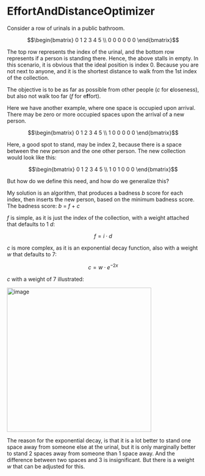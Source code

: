 # EffortAndDistanceOptimizer

Consider a row of urinals in a public bathroom.
```math
\begin{bmatrix}
 0  1  2  3  4  5 \\ 
 0  0  0  0  0  0 
\end{bmatrix}
```
The top row represents the index of the urinal, and the bottom row represents if a person is standing there. Hence, the above stalls in empty. In this scenario, it is obvious that the ideal position is index 0. Because you are not next to anyone, and it is the shortest distance to walk from the 1st index of the collection.

The objective is to be as far as possible from other people (_c_ for **c**loseness), but also not walk too far (_f_ for e**f**fort).

Here we have another example, where one space is occupied upon arrival. There may be zero or more occupied spaces upon the arrival of a new person.
```math
\begin{bmatrix}
 0  1  2  3  4  5 \\ 
 1  0  0  0  0  0 
\end{bmatrix}
```
Here, a good spot to stand, may be index 2, because there is a space between the new person and the one other person. The new collection would look like this:
```math
\begin{bmatrix}
 0  1  2  3  4  5 \\ 
 1  0  1  0  0  0 
\end{bmatrix}
```
But how do we define this need, and how do we generalize this? 

My solution is an algorithm, that produces a badness _b_ score for each index, then inserts the new person, based on the minimum badness score. The badness score: _b_ =  _f_ + _c_

_f_ is simple, as it is just the index of the collection, with a weight attached that defaults to 1 _d_:
```math
f = i\cdot d
```
_c_ is more complex, as it is an exponential decay function, also with a weight _w_ that defaults to 7:
```math
c = w\cdot e^{-2x}
```
_c_ with a weight of 7 illustrated:


<img width="378" alt="image" src="https://github.com/DivanVanZyl/EffortAndDistanceOptimizer/assets/5897077/b42aaa78-ecf6-4ddc-84ca-65a29abde4de">

The reason for the exponential decay, is that it is a lot better to stand one space away from someone else at the urinal, but it is only marginally better to stand 2 spaces away from someone than 1 space away. And the difference between two spaces and 3 is insignificant. But there is a weight _w_ that can be adjusted for this.

